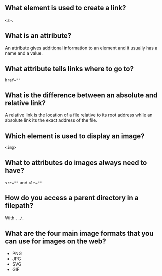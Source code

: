 ## What element is used to create a link?

`<a>`.

## What is an attribute?

An attribute gives additional information to an element and it usually has a name and a value.

## What attribute tells links where to go to?

`href=""`

## What is the difference between an absolute and relative link?

A relative link is the location of a file relative to its root address while an absolute link its the exact address of the file.

## Which element is used to display an image?

`<img>`

## What to attributes do images always need to have?
`src=""` and `alt=""`.

## How do you access a parent directory in a filepath?

With `../`.

## What are the four main image formats that you can use for images on the web? 

- PNG
- JPG
- SVG
- GIF